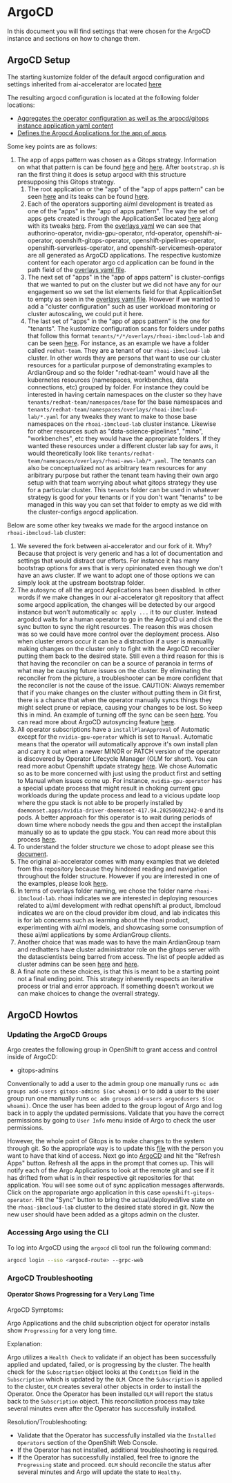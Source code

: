 # ArgoCD

In this document you will find settings that were chosen for the ArgoCD instance and sections on how to change them.

## ArgoCD Setup

The starting kustomize folder of the default argocd configuration and settings inherited from ai-accelerator are located [here](https://github.com/redhat-ai-services/ai-accelerator/tree/main/components/operators/openshift-gitops/aggregate/overlays/rhdp)

The resulting argocd configuration is located at the following folder locations:
* [Aggregates the operator configuration as well as the argocd/gitops instance application yaml content](https://github.com/ardiangroupinc/ai-accelerator/tree/main/components/operators/openshift-gitops/aggregate/overlays/rhoai-ibmcloud-lab)
* [Defines the Argocd Applications for the app of apps](https://github.com/ardiangroupinc/ai-accelerator/tree/main/components/argocd/apps/overlays/rhoai-ibmcloud-lab).

Some key points are as follows:
1. The app of apps pattern was chosen as a Gitops strategy. Information on what that pattern is can be found [here](https://argo-cd.readthedocs.io/en/latest/operator-manual/cluster-bootstrapping/) and [here](https://github.com/gnunn-gitops/standards/blob/master/folders.md). After `bootstrap.sh` is ran the first thing it does is setup argocd with this structure presupposing this Gitops strategy.
    1. The root application or the "app" of the "app of apps pattern" can be seen [here](../components/argocd/apps/base/cluster-config-app-of-apps.yaml) and its teaks can be found [here](../components/argocd/apps/overlays/rhoai-ibmcloud-lab/patch-cluster-config-app-of-apps.yaml). 
    1. Each of the operators supporting ai/ml development is treated as one of the "apps" in the "app of apps pattern". The way the set of apps gets created is through the ApplicationSet located [here](../components/argocd/apps/base/cluster-operators-applicationset.yaml) along with its tweaks [here](../components/argocd/apps/base/cluster-operators-applicationset.yaml). From the [overlays yaml](../components/argocd/apps/base/cluster-operators-applicationset.yaml) we can see that authorino-operator, nvidia-gpu-operator, nfd-operator, openshift-ai-operator, openshift-gitops-operator, openshift-pipelines-operator, openshift-serverless-operator, and  openshift-servicemesh-operator are all generated as ArgoCD applications. The respective kustomize content for each operator argo cd application can be found in the path field of the [overlays yaml file](https://github.com/ardiangroupinc/ai-accelerator/tree/main/components/argocd/apps/overlays/rhoai-ibmcloud-lab).
    1. The next set of "apps" in the "app of apps pattern" is cluster-configs that we wanted to put on the cluster but we did not have any for our engagement so we set the list elements field for that ApplicaitionSet to empty as seen in the [overlays yaml file](../components/argocd/apps/base/cluster-configs-applicationset.yaml). However if we wanted to add a "cluster configuration" such as user workload monitoring or cluster autoscaling, we could put it here.
    1. The last set of "apps" in the "app of apps pattern" is the one for "tenants". The kustomize configuration scans for folders under paths that follow this format `tenants/*/*/overlays/rhoai-ibmcloud-lab` and can be seen [here](../components/argocd/apps/base/tenants-applicationset.yaml). For instance, as an example we have a folder called `redhat-team`. They are a tenant of our `rhoai-ibmcloud-lab` cluster. In other words they are persons that want to use our cluster resources for a particular purpose of demonstrating examples to ArdianGroup and so the folder "redhat-team" would have all the kubernetes resources (namespaces, workbenches, data connections, etc) grouped by folder. For instance they could be interested in having certain namespaces on the cluster so they have `tenants/redhat-team/namespaces/base` for the base namespaces and `tenants/redhat-team/namespaces/overlays/rhoai-ibmcloud-lab/*.yaml` for any tweaks they want to make to those base namespaces on the `rhoai-ibmcloud-lab` cluster instance. Likewise for other resources such as "data-science-pipelines", "mino", "workbenches", etc they would have the appropriate folders. If they wanted these resources under a different cluster lab say for aws, it would theoretically look like `tenants/redhat-team/namespaces/overlays/rhoai-aws-lab/*.yaml`. The tenants can also be conceptualized not as arbitrary team resources for any aribitrary purpose but rather the tenant team having their own argo setup with that team worrying about what gitops strategy they use for a particular cluster. This `tenants` folder can be used in whatever strategy is good for your tenants or if you don't want "tenants" to be managed in this way you can set that folder to empty as we did with the cluster-configs argocd application.

Below are some other key tweaks we made for the argocd instance on `rhoai-ibmcloud-lab` cluster:
1. We severed the fork between ai-accelerator and our fork of it. Why? Because that project is very generic and has a lot of documentation and settings that would distract our efforts. For instance it has many bootstrap options for aws that is very opinionated even though we don't have an aws cluster. If we want to adopt one of those options we can simply look at the upstream bootstrap folder.
1. The autosync of all the argocd Applications has been disabled. In other words if we make changes in our ai-accelerator git repository that affect some argocd application, the changes will be detected by our argocd instance but won't automatically `oc apply ...` it to our cluster. Instead argodcd waits for a human operator to go in the ArgoCD ui and click the sync button to sync the right resources. The reason this was chosen was so we could have more control over the deployment process. Also when cluster errors occur it can be a distraction if a user is manuallly making changes on the cluster only to fight with the ArgoCD reconciler putting them back to the desired state. Still even a third reason for this is that having the reconciler on can be a source of paranoia in terms of what may be causing future issues on the cluster. By eliminating the reconciler from the picture, a troubleshooter can be more confident that the reconciler is not the cause of the issue. CAUTION: Always remember that if you make changes on the cluster without putting them in Git first, there is a chance that when the operator manually syncs things they might select prune or replace, causing your changes to be lost. So keep this in mind. An example of turning off the sync can be seen [here](../clusters/overlays/rhoai-ibmcloud-lab/patch-application-manual-sync.yaml). You can read more about ArgoCD autosyncing feature [here](https://argo-cd.readthedocs.io/en/latest/user-guide/sync-options/).
1. All operator subscriptions have a `installPlanApproval` of Automatic except for the `nvidia-gpu-operator` which is set to `Manual`. Automatic means that the operator will automatically approve it's own install plan and carry it out when a newer MINOR or PATCH version of the operator is discovered by Operator Lifecycle Manager (OLM for short). You can read more aobut Openshift update strategy [here](https://www.redhat.com/en/blog/the-ultimate-guide-to-openshift-update-for-cluster-administrators#:~:text=OpenShift%20follows%20a%20semantic%20versioning,We'll%20cover%20them%20below.). We chose Automatic so as to be more concerned with just using the product first and setting to Manual when issues come up. For instance, `nvidia-gpu-operator` has a special update process that might result in choking current gpu workloads during the update process and lead to a vicious update loop where the gpu stack is not able to be properly installed by `daemonset.apps/nvidia-driver-daemonset-417.94.202506022342-0` and its pods. A better approach for this operator is to wait during periods of down time where nobody needs the gpu and then accept the installplan manually so as to update the gpu stack. You can read more about this process [here](https://docs.nvidia.com/datacenter/cloud-native/openshift/25.3.0/troubleshooting-gpu-ocp.html#verify-the-nvidia-driver-deployment).
1. To understand the folder structure we chose to adopt please see this [document](https://github.com/gnunn-gitops/standards/blob/master/folders.md ).
1. The original ai-accelerator comes with many examples that we deleted from this repository because they hindered reading and navigation throughout the folder structure. However if you are interested in one of the examples, please look [here](https://github.com/redhat-ai-services/ai-accelerator/tree/main/tenants/ai-example).
1. In terms of overlays folder naming, we chose the folder name `rhoai-ibmcloud-lab`. rhoai indicates we are interested in deploying resources related to ai/ml development with redhat openshift ai product, ibmcloud indicates we are on the cloud provider ibm cloud, and lab indicates this is for lab concerns such as learning about the rhoai product, experimenting with ai/ml models, and showcasing some consumption of these ai/ml applications by some ArdianGroup clients.
1. Another choice that was made was to have the main ArdianGroup team and redhatters have cluster administrator role on the gitops server with the datascientists being barred from access. The list of people added as cluster admins can be seen [here](components/operators/openshift-gitops/instance/overlays/rhoai-ibmcloud-lab/kustomization.yaml) and [here](components/operators/openshift-gitops/instance/overlays/rhoai-ibmcloud-lab/gitops-admins-group.yaml).
1. A final note on these choices, is that this is meant to be a starting point not a final ending point. This strategy inherently respects an iterative process or trial and error approach. If something doesn't workout we can make choices to change the overrall strategy.


## ArgoCD Howtos

### Updating the ArgoCD Groups

Argo creates the following group in OpenShift to grant access and control inside of ArgoCD:

- gitops-admins

Conventionally to add a user to the admin group one manually runs `oc adm groups add-users gitops-admins $(oc whoami)` or to add a user to the user group run one manually runs `oc adm groups add-users argocdusers $(oc whoami)`. Once the user has been added to the group logout of Argo and log back in to apply the updated permissions. Validate that you have the correct permissions by going to `User Info` menu inside of Argo to check the user permissions.

However, the whole point of Gitops is to make changes to the system through git. So the appropriate way is to update this [file](components/operators/openshift-gitops/instance/overlays/rhoai-ibmcloud-lab/gitops-admins-group.yaml) with the person you want to have that kind of access. Next go into [ArgoCD](https://openshift-gitops-server-openshift-gitops.voicd-us-east-3-4cb626ac15bdff235c2f3fba02223e28-0000.us-east.containers.appdomain.cloud/applications) and hit the "Refresh Apps" button. Refresh all the apps in the prompt that comes up. This will notify each of the Argo Applications to look at the remote git and see if it has drifted from what is in their respective git repositories for that application. You will see some out of sync application messages afterwards. Click on the appropariate argo application in this case `openshift-gitops-operator`. Hit the "Sync" button to bring the actual/deployed/live state on the `rhoai-ibmcloud-lab` cluster to the desired state stored in git. Now the new user should have been added as a gitops admin on the cluster.

### Accessing Argo using the CLI

To log into ArgoCD using the `argocd` cli tool run the following command:

```sh
argocd login --sso <argocd-route> --grpc-web
```

### ArgoCD Troubleshooting

#### Operator Shows Progressing for a Very Long Time

ArgoCD Symptoms:

Argo Applications and the child subscription object for operator installs show `Progressing` for a very long time.

Explanation:

Argo utilizes a `Health Check` to validate if an object has been successfully applied and updated, failed, or is progressing by the cluster.  The health check for the `Subscription` object looks at the `Condition` field in the `Subscription` which is updated by the `OLM`.  Once the `Subscription` is applied to the cluster, `OLM` creates several other objects in order to install the Operator.  Once the Operator has been installed `OLM` will report the status back to the `Subscription` object.  This reconciliation process may take several minutes even after the Operator has successfully installed.

Resolution/Troubleshooting:

- Validate that the Operator has successfully installed via the `Installed Operators` section of the OpenShift Web Console.
- If the Operator has not installed, additional troubleshooting is required.
- If the Operator has successfully installed, feel free to ignore the `Progressing` state and proceed.  `OLM` should reconcile the status after several minutes and Argo will update the state to `Healthy`.
